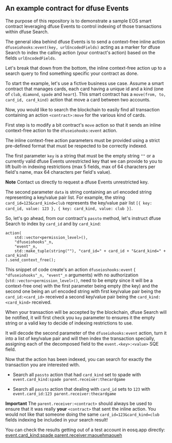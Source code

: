 ## An example contract for dfuse Events

The purpose of this repository is to demonstrate a sample
EOS smart contract leveraging dfuse Events to control indexing
of those transactions within dfuse Search.

The general idea behind dfuse Events is to send a context-free
inline action `dfuseiohooks:event(key, urlEncodedFields)` acting
as a marker for dfuse Search to index the calling action (your
contract's action) based on the fields `urlEncodedFields`.

Let's break that down from the bottom, the inline context-free
action up to a search query to find something specific your
contract as done.

To start the example, let's use a fictive business use
case. Assume a smart contract that manages cards, each card
having a unique id and a kind (one of `club`, `diamond`, `spade`
and `heart`). This smart contract has a `move(from, to, card_id, card_kind)`
action that move a card between two accounts.

Now, you would like to search the blockchain to easily find all
transaction containing an action `<contract>:move` for the
various kind of cards.

First step is to modify a bit contract's `move` action so that it
sends an inline context-free action to the `dfuseiohooks:event`
action.

The inline context-free action parameters must be provided using
a strict pre-defined format that must be respected to be correctly
indexed.

The first parameter `key` is a string that must be the empty string
`""` or a currently valid dfuse Events unrestricted key that we
can provide to you to lift built-in indexing restrictions (max
5 fields, max of 64 characters per field's name, max 64 characters
per field's value).

**Note** Contact us directly to request a dfuse Events unrestricted key.

The second parameter `data` is string containing an url encoded
string representing a key/value pair list. For example, the string
`card_id=123&card_kind=club` represents the key/value pair list
`[{ key: card_id, value: 123 }, { key: card_kind, value: club }]`.

So, let's go ahead, from our contract's `passto` method, let's
instruct dfuse Search to index by `card_id` and by `card_kind`:

```
action(
    std::vector<permission_level>(),
    "dfuseiohooks"_n,
    "event"_n,
    std::make_tuple(string(""), "card_id=" + card_id + "&card_kind=" + card_kind)
).send_context_free();
```

This snippet of code create's an action `dfuseioshooks:event` (
`"dfuseiohooks"_n, "event"_n` arguments) with
no authorization (`std::vector<permission_level>()`, need to be empty
since it will be a context-free one) with the first parameter
being empty (the key) and the second one being an url encoded string
with first key/value pair being the `card_id:<card_id>` received
a second key/value pair being the `card_kind:<card_kind>` received.

When your transaction will be accepted by the blockchain, dfuse Search
will be notified, it will first check you `key` parameter to
ensures it the empty string or a valid key to decide of indexing
restrictions to use.

It will decode the second parameter of the `dfuseiohooks:event`
action, turn it into a list of key/value pair and will then
index the transaction specially, assigning each of the decomposed
field to the `event.<key>:<value>` SQE field.

Now that the action has been indexed, you can search for exactly
the transaction you are interested with.

- Search all `passto` action that had `card_kind` set to spade with `event.card_kind:spade parent.receiver:thecardgame`

- Search all `passto` action that dealing with `card_id` sets to `123` with `event.card_id:123 parent.receiver:thecardgame`

**Important** The `parent.receiver:<contract>` should always be used to
ensure that it was really **your** `<contract>` that sent the inline action.
You would not like that someone doing the same `card_id=123&card_kind=club`
fields indexing be included in your search result!

You can check the results getting out of a test account in eosq.app
directly: [event.card_kind:spade parent.receiver:maouehmaoueh](https://eosq.app/search?q=event.card_kind%253Aspade%2520parent.receiver%253Amaouehmaoueh)
